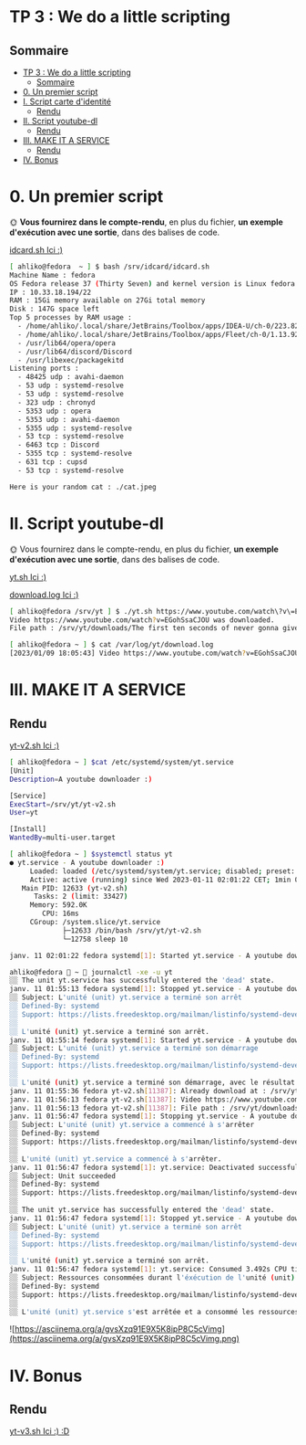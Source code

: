 # TP 3 : We do a little scripting

## Sommaire

- [TP 3 : We do a little scripting](#tp-3--we-do-a-little-scripting)
    - [Sommaire](#sommaire)
- [0. Un premier script](#0-un-premier-script)
- [I. Script carte d'identité](#i-script-carte-didentité)
    - [Rendu](#rendu)
- [II. Script youtube-dl](#ii-script-youtube-dl)
    - [Rendu](#rendu-1)
- [III. MAKE IT A SERVICE](#iii-make-it-a-service)
    - [Rendu](#rendu-2)
- [IV. Bonus](#iv-bonus)

# 0. Un premier script

🌞 **Vous fournirez dans le compte-rendu**, en plus du fichier, **un exemple d'exécution avec une sortie**, dans des balises de code.

[idcard.sh Ici :)](/srv/idcard/idcard.sh)

```bash
[ ahliko@fedora  ~ ] $ bash /srv/idcard/idcard.sh
Machine Name : fedora
OS Fedora release 37 (Thirty Seven) and kernel version is Linux fedora 6.0.17-300.fc37.x86_64
IP : 10.33.18.194/22
RAM : 15Gi memory available on 27Gi total memory
Disk : 147G space left
Top 5 processes by RAM usage :
  - /home/ahliko/.local/share/JetBrains/Toolbox/apps/IDEA-U/ch-0/223.8214.52/jbr/bin/java
  - /home/ahliko/.local/share/JetBrains/Toolbox/apps/Fleet/ch-0/1.13.92/bin/Fleet
  - /usr/lib64/opera/opera
  - /usr/lib64/discord/Discord
  - /usr/libexec/packagekitd
Listening ports :
  - 48425 udp : avahi-daemon
  - 53 udp : systemd-resolve
  - 53 udp : systemd-resolve
  - 323 udp : chronyd
  - 5353 udp : opera
  - 5353 udp : avahi-daemon
  - 5355 udp : systemd-resolve
  - 53 tcp : systemd-resolve
  - 6463 tcp : Discord
  - 5355 tcp : systemd-resolve
  - 631 tcp : cupsd
  - 53 tcp : systemd-resolve

Here is your random cat : ./cat.jpeg
```

# II. Script youtube-dl

🌞 Vous fournirez dans le compte-rendu, en plus du fichier, **un exemple d'exécution avec une sortie**, dans des balises de code.

[yt.sh Ici :)](/srv/yt/yt.sh)

[download.log Ici :)](/var/log/download.log)

```bash
[ ahliko@fedora /srv/yt ] $ ./yt.sh https://www.youtube.com/watch\?v\=EGohSsaCJOU
Video https://www.youtube.com/watch?v=EGohSsaCJOU was downloaded.
File path : /srv/yt/downloads/The first ten seconds of never gonna give you up/The first ten seconds of never gonna give you up.mp4
```

```bash
[ ahliko@fedora ~ ] $ cat /var/log/yt/download.log 
[2023/01/09 18:05:43] Video https://www.youtube.com/watch?v=EGohSsaCJOU was downloaded. File path : /srv/yt/downloads/The first ten seconds of never gonna give you up/The first ten seconds of never gonna give you up.mp4
```

# III. MAKE IT A SERVICE

## Rendu

[yt-v2.sh Ici :)](/srv/yt/yt-v2.sh)

```bash
[ ahliko@fedora ~ ] $cat /etc/systemd/system/yt.service
[Unit]
Description=A youtube downloader :)

[Service]
ExecStart=/srv/yt/yt-v2.sh
User=yt

[Install]
WantedBy=multi-user.target
```


```bash
[ ahliko@fedora ~ ] $systemctl status yt
● yt.service - A youtube downloader :)
     Loaded: loaded (/etc/systemd/system/yt.service; disabled; preset: disabled)
     Active: active (running) since Wed 2023-01-11 02:01:22 CET; 1min 0s ago
   Main PID: 12633 (yt-v2.sh)
      Tasks: 2 (limit: 33427)
     Memory: 592.0K
        CPU: 16ms
     CGroup: /system.slice/yt.service
             ├─12633 /bin/bash /srv/yt/yt-v2.sh
             └─12758 sleep 10

janv. 11 02:01:22 fedora systemd[1]: Started yt.service - A youtube downloader :).
```
```bash
ahliko@fedora  ~  journalctl -xe -u yt
░░ The unit yt.service has successfully entered the 'dead' state.
janv. 11 01:55:13 fedora systemd[1]: Stopped yt.service - A youtube downloader :).
░░ Subject: L'unité (unit) yt.service a terminé son arrêt
░░ Defined-By: systemd
░░ Support: https://lists.freedesktop.org/mailman/listinfo/systemd-devel
░░ 
░░ L'unité (unit) yt.service a terminé son arrêt.
janv. 11 01:55:14 fedora systemd[1]: Started yt.service - A youtube downloader :).
░░ Subject: L'unité (unit) yt.service a terminé son démarrage
░░ Defined-By: systemd
░░ Support: https://lists.freedesktop.org/mailman/listinfo/systemd-devel
░░ 
░░ L'unité (unit) yt.service a terminé son démarrage, avec le résultat done.
janv. 11 01:55:36 fedora yt-v2.sh[11387]: Already download at : /srv/yt/downloads/The first ten seconds of never gonna give you up
janv. 11 01:56:13 fedora yt-v2.sh[11387]: Video https://www.youtube.com/watch?v=EGohSsaCJOU was downloaded.
janv. 11 01:56:13 fedora yt-v2.sh[11387]: File path : /srv/yt/downloads/The first ten seconds of never gonna give you up/The first ten seconds of never gonna give you up.mp4
janv. 11 01:56:47 fedora systemd[1]: Stopping yt.service - A youtube downloader :)...
░░ Subject: L'unité (unit) yt.service a commencé à s'arrêter
░░ Defined-By: systemd
░░ Support: https://lists.freedesktop.org/mailman/listinfo/systemd-devel
░░ 
░░ L'unité (unit) yt.service a commencé à s'arrêter.
janv. 11 01:56:47 fedora systemd[1]: yt.service: Deactivated successfully.
░░ Subject: Unit succeeded
░░ Defined-By: systemd
░░ Support: https://lists.freedesktop.org/mailman/listinfo/systemd-devel
░░ 
░░ The unit yt.service has successfully entered the 'dead' state.
janv. 11 01:56:47 fedora systemd[1]: Stopped yt.service - A youtube downloader :).
░░ Subject: L'unité (unit) yt.service a terminé son arrêt
░░ Defined-By: systemd
░░ Support: https://lists.freedesktop.org/mailman/listinfo/systemd-devel
░░ 
░░ L'unité (unit) yt.service a terminé son arrêt.
janv. 11 01:56:47 fedora systemd[1]: yt.service: Consumed 3.492s CPU time.
░░ Subject: Ressources consommées durant l'éxécution de l'unité (unit)
░░ Defined-By: systemd
░░ Support: https://lists.freedesktop.org/mailman/listinfo/systemd-devel
░░ 
░░ L'unité (unit) yt.service s'est arrêtée et a consommé les ressources indiquées.
```


![https://asciinema.org/a/gvsXzq91E9X5K8ipP8C5cVimg](https://asciinema.org/a/gvsXzq91E9X5K8ipP8C5cVimg.png)

# IV. Bonus

## Rendu

[yt-v3.sh Ici :) :D](/srv/yt/yt-v3.sh)